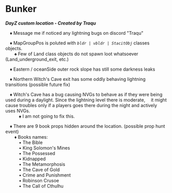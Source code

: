 # Bunker
***DayZ custom location - Created by Traqu***

&emsp;♦ Message me if noticed any lightning bugs on discord "Traqu"  
  
&emsp;♦ MapGroupPos is poluted with _`bldr | vbldr | StacitObj`_ classes objects.  
&emsp;&emsp;♠ Few of Land class objects do not spawn loot whatsoever (Land_underground_exit, etc.)  
  
&emsp;♦ Eastern / oceanSide outer rock slope has still some darkness leaks  

&emsp;♦ Northern Witch's Cave exit has some oddly behaving lightning transitions (possible future fix)  

&emsp;♦ Witch's Cave has a bug causing NVGs to behave as if they were being used during a daylight. Since the lightning level there is moderate, 
&emsp;it might cause troubles only if a players goes there during the night and actively uses NVGs.   
&emsp;&emsp;&emsp;♠ I am not going to fix this.  

&emsp;♦ There are 9 book props hidden around the location. (possible prop hunt event)  
&emsp;&emsp;♦ Books names:  
&emsp;&emsp;&emsp;• The Bible  
&emsp;&emsp;&emsp;• King Solomon's Mines  
&emsp;&emsp;&emsp;• The Possessed  
&emsp;&emsp;&emsp;• Kidnapped  
&emsp;&emsp;&emsp;• The Metamorphosis  
&emsp;&emsp;&emsp;• The Cave of Gold  
&emsp;&emsp;&emsp;• Crime and Punishment  
&emsp;&emsp;&emsp;• Robinson Crusoe  
&emsp;&emsp;&emsp;• The Call of Cthulhu
